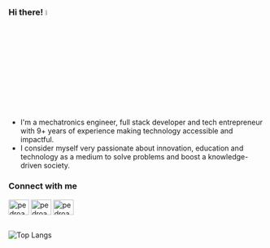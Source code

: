 ### Hi there! <a href="https://pedroagont.com/"><img src="https://media.giphy.com/media/hvRJCLFzcasrR4ia7z/giphy.gif" width="5%"></a>

- I'm a mechatronics engineer, full stack developer and tech entrepreneur with 9+ years of experience making technology accessible and impactful.
- I consider myself very passionate about innovation, education and technology as a medium to solve problems and boost a knowledge-driven society.

### Connect with me

<p align="left">
<a href="https://linkedin.com/in/pedroagont" target="blank"><img align="center" src="https://raw.githubusercontent.com/rahuldkjain/github-profile-readme-generator/master/src/images/icons/Social/linked-in-alt.svg" alt="pedroagont" height="30" width="40" /></a>
<a href="https://instagram.com/pedroagont" target="blank"><img align="center" src="https://raw.githubusercontent.com/rahuldkjain/github-profile-readme-generator/master/src/images/icons/Social/instagram.svg" alt="pedroagont" height="30" width="40" /></a>
<a href="https://twitter.com/pedroagont" target="blank"><img align="center" src="https://raw.githubusercontent.com/rahuldkjain/github-profile-readme-generator/master/src/images/icons/Social/twitter.svg" alt="pedroagont" height="30" width="40" /></a>

<br />
<br />

![Top Langs](https://github-readme-stats.vercel.app/api/top-langs/?username=pedroagont&layout=compact)
